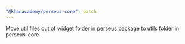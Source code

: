 ```yaml
---
"@khanacademy/perseus-core": patch
---
```


Move util files out of widget folder in perseus package to utils folder in perseus-core
